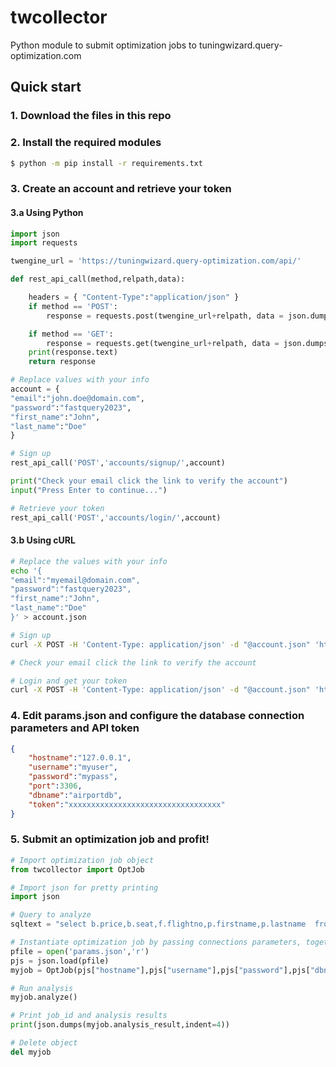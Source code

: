 # twcollector
Python module to submit optimization jobs to tuningwizard.query-optimization.com


## Quick start

### 1. Download the files in this repo

### 2. Install the required modules

```bash
$ python -m pip install -r requirements.txt
```


### 3. Create an account and retrieve your token

#### 3.a Using Python
```python
import json
import requests

twengine_url = 'https://tuningwizard.query-optimization.com/api/'

def rest_api_call(method,relpath,data):

    headers = { "Content-Type":"application/json" }
    if method == 'POST':
        response = requests.post(twengine_url+relpath, data = json.dumps(data), headers = headers)

    if method == 'GET':
        response = requests.get(twengine_url+relpath, data = json.dumps(data), headers = headers)
    print(response.text)
    return response

# Replace values with your info
account = {
"email":"john.doe@domain.com",
"password":"fastquery2023",
"first_name":"John",
"last_name":"Doe"
}

# Sign up
rest_api_call('POST','accounts/signup/',account)

print("Check your email click the link to verify the account")
input("Press Enter to continue...")

# Retrieve your token
rest_api_call('POST','accounts/login/',account)

```

#### 3.b Using cURL
```bash
# Replace the values with your info
echo '{
"email":"myemail@domain.com",
"password":"fastquery2023",
"first_name":"John",
"last_name":"Doe"
}' > account.json

# Sign up
curl -X POST -H 'Content-Type: application/json' -d "@account.json" 'https://tuningwizard.query-optimization.com/api/accounts/signup/'

# Check your email click the link to verify the account

# Login and get your token
curl -X POST -H 'Content-Type: application/json' -d "@account.json" 'https://tuningwizard.query-optimization.com/api/accounts/login/'
```


### 4. Edit params.json and configure the database connection parameters and API token

```json
{
    "hostname":"127.0.0.1",
    "username":"myuser",
    "password":"mypass",
    "port":3306,
    "dbname":"airportdb",
    "token":"xxxxxxxxxxxxxxxxxxxxxxxxxxxxxxxxxx"
}

```


### 5. Submit an optimization job and profit!

```python
# Import optimization job object
from twcollector import OptJob

# Import json for pretty printing
import json

# Query to analyze
sqltext = "select b.price,b.seat,f.flightno,p.firstname,p.lastname  from  booking b,     passenger p,     flight f where b.flight_id = f.flight_id     and b.passenger_id = p.passenger_id     and f.departure between '2015-06-01 00:00:00' and '2015-06-02 00:00:00'"

# Instantiate optimization job by passing connections parameters, together with the query
pfile = open('params.json','r')
pjs = json.load(pfile)
myjob = OptJob(pjs["hostname"],pjs["username"],pjs["password"],pjs["dbname"],pjs["port"],sqltext,pjs["token"])

# Run analysis
myjob.analyze()

# Print job_id and analysis results
print(json.dumps(myjob.analysis_result,indent=4))

# Delete object
del myjob
```
